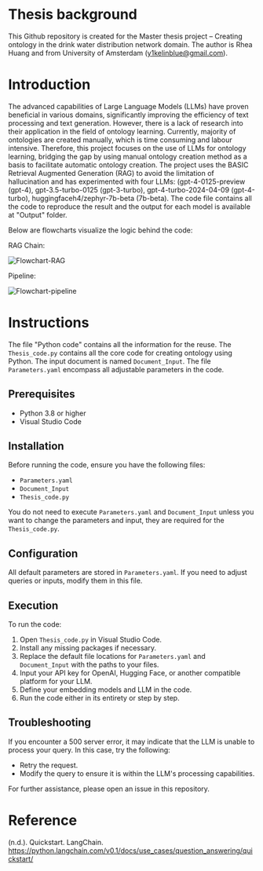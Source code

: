 # Thesis background
This Github repository is created for the Master thesis project – Creating ontology in the drink water distribution network domain. The author is Rhea Huang and from University of Amsterdam (y1kelinblue@gmail.com). 

# Introduction
The advanced capabilities of Large Language Models (LLMs) have proven beneficial in various domains, significantly improving the efficiency of text processing and text generation. However, there is a lack of research into their application in the field of ontology learning. Currently, majority of ontologies are created manually, which is time consuming and labour intensive.
Therefore, this project focuses on the use of LLMs for ontology learning, bridging the gap by using manual ontology creation method as a basis to facilitate automatic ontology creation. The project uses the BASIC Retrieval Augmented Generation (RAG) to avoid the limitation of hallucination and has experimented with four LLMs: (gpt-4-0125-preview (gpt-4), gpt-3.5-turbo-0125 (gpt-3-turbo), gpt-4-turbo-2024-04-09 (gpt-4-turbo), huggingfaceh4/zephyr-7b-beta (7b-beta). The code file contains all the code to reproduce the result and the output for each model is available at "Output" folder. 

Below are flowcharts visualize the logic behind the code:

RAG Chain:

![Flowchart-RAG](https://github.com/Rhea0000/Thesis/assets/145769931/bc61cdd3-0865-44ca-ba76-8d2729e55dee)

Pipeline:

![Flowchart-pipeline](https://github.com/Rhea0000/Thesis/assets/145769931/8153ecba-0c35-42ec-864d-8b03f429079b)


# Instructions
The file "Python code" contains all the information for the reuse. 
The `Thesis_code.py` contains all the core code for creating ontology using Python.
The input document is named `Document_Input`. 
The file `Parameters.yaml` encompass all adjustable parameters in the code. 

## Prerequisites

- Python 3.8 or higher
- Visual Studio Code

## Installation

Before running the code, ensure you have the following files:
- `Parameters.yaml`
- `Document_Input`
- `Thesis_code.py`

You do not need to execute `Parameters.yaml` and `Document_Input` unless you want to change the parameters and input, they are required for the `Thesis_code.py`.

## Configuration

All default parameters are stored in `Parameters.yaml`. If you need to adjust queries or inputs, modify them in this file.

## Execution

To run the code:
1. Open `Thesis_code.py` in Visual Studio Code.
2. Install any missing packages if necessary.
3. Replace the default file locations for `Parameters.yaml` and `Document_Input` with the paths to your files.
4. Input your API key for OpenAI, Hugging Face, or another compatible platform for your LLM.
5. Define your embedding models and LLM in the code.
6. Run the code either in its entirety or step by step.

## Troubleshooting

If you encounter a 500 server error, it may indicate that the LLM is unable to process your query. In this case, try the following:
- Retry the request.
- Modify the query to ensure it is within the LLM's processing capabilities.

For further assistance, please open an issue in this repository.

# Reference
(n.d.). Quickstart. LangChain. https://python.langchain.com/v0.1/docs/use_cases/question_answering/quickstart/
